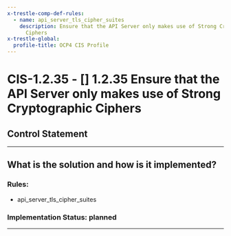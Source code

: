 ```yaml
---
x-trestle-comp-def-rules:
  - name: api_server_tls_cipher_suites
    description: Ensure that the API Server only makes use of Strong Cryptographic
      Ciphers
x-trestle-global:
  profile-title: OCP4 CIS Profile
---
```


# CIS-1.2.35 - \[\] 1.2.35 Ensure that the API Server only makes use of Strong Cryptographic Ciphers

## Control Statement

______________________________________________________________________

## What is the solution and how is it implemented?

<!-- For implementation status enter one of: implemented, partial, planned, alternative, not-applicable -->

<!-- Note that the list of rules under ### Rules: is read-only and changes will not be captured after assembly to JSON -->

### Rules:

  - api_server_tls_cipher_suites

### Implementation Status: planned

______________________________________________________________________
